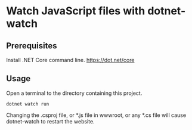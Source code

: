 Watch JavaScript files with dotnet-watch
========================================

## Prerequisites

Install .NET Core command line. <https://dot.net/core>

## Usage

Open a terminal to the directory containing this project.

```
dotnet watch run
```

Changing the .csproj file, or \*.js file in wwwroot, or any \*.cs file will cause dotnet-watch to restart the website.
